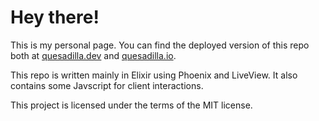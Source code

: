 # Hey there!

This is my personal page. You can find the deployed version of this repo both at [quesadilla.dev](https://quesadilla.dev) and [quesadilla.io](https://quesadilla.io).

This repo is written mainly in Elixir using Phoenix and LiveView. It also contains some Javscript for client interactions.

This project is licensed under the terms of the MIT license.